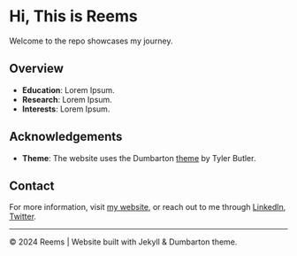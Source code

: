 # Hi, This is Reems

Welcome to the repo showcases my journey.

## Overview

- **Education**: Lorem Ipsum.
- **Research**: Lorem Ipsum.
- **Interests**: Lorem Ipsum.

## Acknowledgements

- **Theme**: The website uses the Dumbarton [theme](https://github.com/tcbutler320/Jekyll-Theme-Dumbarton) by Tyler Butler.

## Contact

For more information, visit [my website](https://reemstk.github.io/contact.html), or reach out to me through [LinkedIn](https://www.linkedin.com/in/reemstk/), [Twitter](https://twitter.com/rosenkor).

---

© 2024 Reems | Website built with Jekyll & Dumbarton theme.
